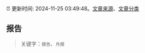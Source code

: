 :alarm_clock: 更新时间: 2024-11-25 03:49:48。[文章来源](/README.md)、[文章分类](/TAGS.md)

## 报告


> 关键字：`报告`、`月报`



